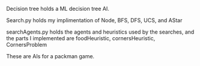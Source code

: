 Decision tree holds a ML decision tree AI.

Search.py holds my implimentation of Node, BFS, DFS, UCS, and AStar

searchAgents.py holds the agents and heuristics used by the searches, and the parts I implemented are foodHeuristic, cornersHeuristic, CornersProblem

These are AIs for a packman game.
